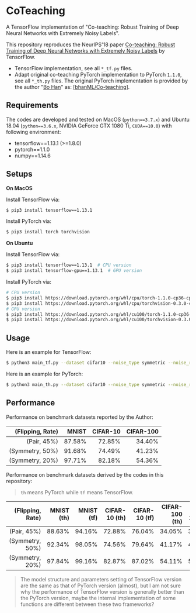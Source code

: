 # CoTeaching
A TensorFlow implementation of "Co-teaching: Robust Training of Deep Neural Networks with Extremely Noisy Labels".

This repository reproduces the NeurIPS'18 paper
[Co-teaching: Robust Training of Deep Neural Networks with Extremely Noisy Labels](
https://papers.nips.cc/paper/8072-co-teaching-robust-training-of-deep-neural-networks-with-extremely-noisy-labels.pdf) 
by TensorFlow.

- TensorFlow implementation, see all `*_tf.py` files.
- Adapt original co-teaching PyTorch implementation to PyTorch `1.1.0`, see all `*_th.py` files. The original PyTorch
implementation is provided by the author "[Bo Han](https://bhanml.github.io)" as: [[bhanML/Co-teaching]](
https://github.com/bhanML/Co-teaching).

## Requirements
The codes are developed and tested on MacOS (`python==3.7.x`) and Ubuntu 18.04 (`python==3.6.x`, NVIDIA GeForce GTX 
1080 Ti, `CUDA==10.0`) with following environment:
- tensorflow==1.13.1 (>=1.8.0)
- pytorch==1.1.0
- numpy==1.14.6

## Setups
**On MacOS**

Install TensorFlow via:
```bash
$ pip3 install tensorflow==1.13.1
```
Install PyTorch via:
```bash
$ pip3 install torch torchvision
```
**On Ubuntu**

Install TensorFlow via:
```bash
$ pip3 install tensorflow==1.13.1  # CPU version
$ pip3 install tensorflow-gpu==1.13.1  # GPU version
```
Install PyTorch via:
```bash
# CPU version
$ pip3 install https://download.pytorch.org/whl/cpu/torch-1.1.0-cp36-cp36m-linux_x86_64.whl  
$ pip3 install https://download.pytorch.org/whl/cpu/torchvision-0.3.0-cp36-cp36m-linux_x86_64.whl
# GPU version
$ pip3 install https://download.pytorch.org/whl/cu100/torch-1.1.0-cp36-cp36m-linux_x86_64.whl
$ pip3 install https://download.pytorch.org/whl/cu100/torchvision-0.3.0-cp36-cp36m-linux_x86_64.whl
```

## Usage
Here is an example for TensorFlow:
```bash
$ python3 main_tf.py --dataset cifar10 --noise_type symmetric --noise_rate 0.5
```
Here is an example for PyTorch: 
```bash
$ python3 main_th.py --dataset cifar10 --noise_type symmetric --noise_rate 0.5
```

## Performance
Performance on benchmark datasets reported by the Author:

| (Flipping, Rate) | MNIST  | CIFAR-10 | CIFAR-100 |
| ---------------: | -----: | -------: | --------: |
| (Pair, 45%)      | 87.58% | 72.85%   | 34.40%    |
| (Symmetry, 50%)  | 91.68% | 74.49%   | 41.23%    |
| (Symmetry, 20%)  | 97.71% | 82.18%   | 54.36%    |

Performance on benchmark datasets derived by the codes in this repository:
> `th` means PyTorch while `tf` means TensorFlow. 

| (Flipping, Rate) | MNIST (th) | MNIST (tf) | CIFAR-10 (th) | CIFAR-10 (tf) | CIFAR-100 (th) | CIFAR-100 (tf) |
| ---------------: | ---------: | ---------: | ------------: | ------------: | -------------: | -------------: |
| (Pair, 45%)      | 88.63%     | 94.16%     | 72.88%        | 76.04%        | 34.05%         | 35.24%         |
| (Symmetry, 50%)  | 92.34%     | 98.05%     | 74.56%        | 79.64%        | 41.17%         | 49.09%         |
| (Symmetry, 20%)  | 97.84%     | 99.16%     | 82.87%        | 87.02%        | 54.11%         | 59.55%         |

> The model structure and parameters setting of TensorFlow version are the same as that of PyTorch version (almost), 
but I am not sure why the performance of TensorFlow version is generally better than the PyTorch version, maybe the 
internal implementation of some functions are different between these two frameworks?
